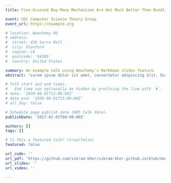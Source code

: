 ```yaml
---
title: Fine-Grained Buy-Many Mechanisms Are Not Much Better Than Bundling

event: USC Computer Science Theory Group
event_url: https://example.org

# location: Wowchemy HQ
# address:
#  street: 450 Serra Mall
#  city: Stanford
#  region: CA
#  postcode: '94305'
#  country: United States

summary: An example talk using Wowchemy's Markdown slides feature.
abstract: 'Lorem ipsum dolor sit amet, consectetur adipiscing elit. Duis posuere tellusac convallis placerat. Proin tincidunt magna sed ex sollicitudin condimentum. Sed ac faucibus dolor, scelerisque sollicitudin nisi. Cras purus urna, suscipit quis sapien eu, pulvinar tempor diam.'

# Talk start and end times.
#   End time can optionally be hidden by prefixing the line with `#`.
# date: '2030-06-01T13:00:00Z'
# date_end: '2030-06-01T15:00:00Z'
# all_day: false

# Schedule page publish date (NOT talk date).
publishDate: '2017-01-01T00:00:00Z'

authors: []
tags: []

# Is this a featured talk? (true/false)
featured: false

url_code: ''
url_pdf: 'https://github.com/vikram-kher/vikram-kher.github.io/blob/master/USC_Theory_Lunch_Presentation_2022.pdf'
url_slides: ''
url_video: ''

---
```



